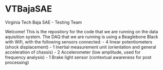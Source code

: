 # VTBajaSAE
Virginia Tech Baja SAE - Testing Team

Welcome! This is the repository for the code that we are running on the data aquisition system. The DAQ that we are running is using a Beaglebone Black with Wifi, with the following sensors connected:
	- 4 linear potentiometers 		(shock displacement)
	- 1 Inertial measurement unit 		(orientation and general acceleration of chassis)
	- 2 Accelerometer 			(low amplitude, used for frequency analysis)
	- 1 Brake light sensor 			(contextual awareness for post processing)
